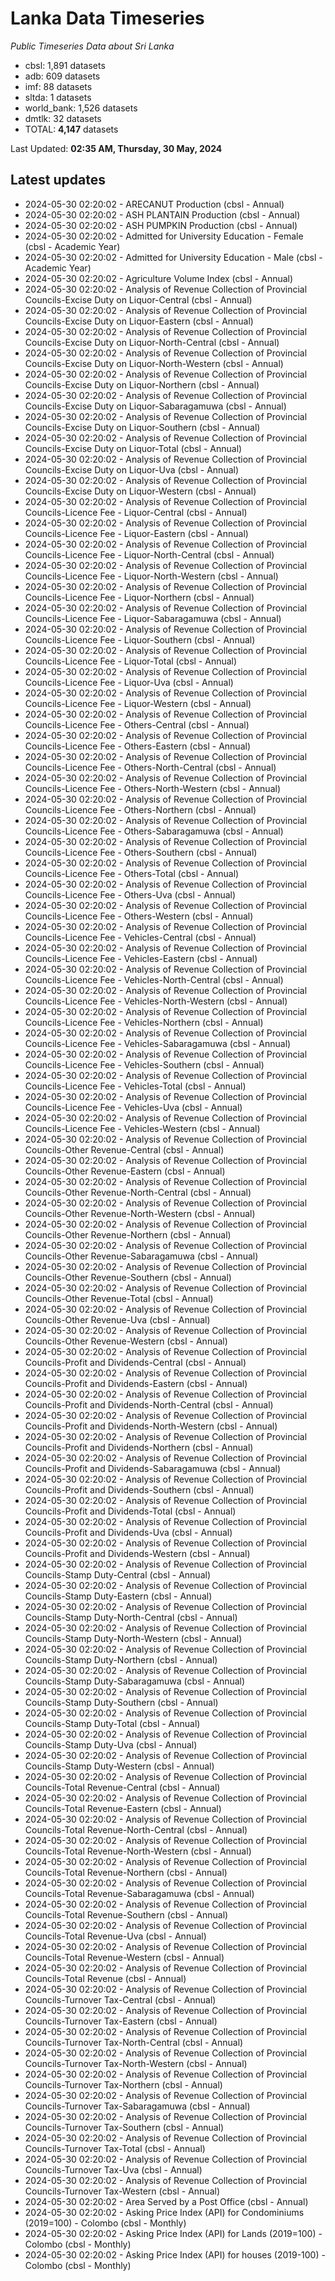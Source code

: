 # Lanka Data Timeseries
*Public Timeseries Data about Sri Lanka*

* cbsl: 1,891 datasets
* adb: 609 datasets
* imf: 88 datasets
* sltda: 1 datasets
* world_bank: 1,526 datasets
* dmtlk: 32 datasets
* TOTAL: **4,147** datasets

Last Updated: **02:35 AM, Thursday, 30 May, 2024**

## Latest updates

* 2024-05-30 02:20:02 - ARECANUT Production (cbsl - Annual)
* 2024-05-30 02:20:02 - ASH PLANTAIN Production (cbsl - Annual)
* 2024-05-30 02:20:02 - ASH PUMPKIN Production (cbsl - Annual)
* 2024-05-30 02:20:02 - Admitted for University Education - Female (cbsl - Academic Year)
* 2024-05-30 02:20:02 - Admitted for University Education - Male (cbsl - Academic Year)
* 2024-05-30 02:20:02 - Agriculture Volume Index (cbsl - Annual)
* 2024-05-30 02:20:02 - Analysis of Revenue Collection of Provincial Councils-Excise Duty on Liquor-Central (cbsl - Annual)
* 2024-05-30 02:20:02 - Analysis of Revenue Collection of Provincial Councils-Excise Duty on Liquor-Eastern (cbsl - Annual)
* 2024-05-30 02:20:02 - Analysis of Revenue Collection of Provincial Councils-Excise Duty on Liquor-North-Central (cbsl - Annual)
* 2024-05-30 02:20:02 - Analysis of Revenue Collection of Provincial Councils-Excise Duty on Liquor-North-Western (cbsl - Annual)
* 2024-05-30 02:20:02 - Analysis of Revenue Collection of Provincial Councils-Excise Duty on Liquor-Northern (cbsl - Annual)
* 2024-05-30 02:20:02 - Analysis of Revenue Collection of Provincial Councils-Excise Duty on Liquor-Sabaragamuwa (cbsl - Annual)
* 2024-05-30 02:20:02 - Analysis of Revenue Collection of Provincial Councils-Excise Duty on Liquor-Southern (cbsl - Annual)
* 2024-05-30 02:20:02 - Analysis of Revenue Collection of Provincial Councils-Excise Duty on Liquor-Total (cbsl - Annual)
* 2024-05-30 02:20:02 - Analysis of Revenue Collection of Provincial Councils-Excise Duty on Liquor-Uva (cbsl - Annual)
* 2024-05-30 02:20:02 - Analysis of Revenue Collection of Provincial Councils-Excise Duty on Liquor-Western (cbsl - Annual)
* 2024-05-30 02:20:02 - Analysis of Revenue Collection of Provincial Councils-Licence Fee - Liquor-Central (cbsl - Annual)
* 2024-05-30 02:20:02 - Analysis of Revenue Collection of Provincial Councils-Licence Fee - Liquor-Eastern (cbsl - Annual)
* 2024-05-30 02:20:02 - Analysis of Revenue Collection of Provincial Councils-Licence Fee - Liquor-North-Central (cbsl - Annual)
* 2024-05-30 02:20:02 - Analysis of Revenue Collection of Provincial Councils-Licence Fee - Liquor-North-Western (cbsl - Annual)
* 2024-05-30 02:20:02 - Analysis of Revenue Collection of Provincial Councils-Licence Fee - Liquor-Northern (cbsl - Annual)
* 2024-05-30 02:20:02 - Analysis of Revenue Collection of Provincial Councils-Licence Fee - Liquor-Sabaragamuwa (cbsl - Annual)
* 2024-05-30 02:20:02 - Analysis of Revenue Collection of Provincial Councils-Licence Fee - Liquor-Southern (cbsl - Annual)
* 2024-05-30 02:20:02 - Analysis of Revenue Collection of Provincial Councils-Licence Fee - Liquor-Total (cbsl - Annual)
* 2024-05-30 02:20:02 - Analysis of Revenue Collection of Provincial Councils-Licence Fee - Liquor-Uva (cbsl - Annual)
* 2024-05-30 02:20:02 - Analysis of Revenue Collection of Provincial Councils-Licence Fee - Liquor-Western (cbsl - Annual)
* 2024-05-30 02:20:02 - Analysis of Revenue Collection of Provincial Councils-Licence Fee - Others-Central (cbsl - Annual)
* 2024-05-30 02:20:02 - Analysis of Revenue Collection of Provincial Councils-Licence Fee - Others-Eastern (cbsl - Annual)
* 2024-05-30 02:20:02 - Analysis of Revenue Collection of Provincial Councils-Licence Fee - Others-North-Central (cbsl - Annual)
* 2024-05-30 02:20:02 - Analysis of Revenue Collection of Provincial Councils-Licence Fee - Others-North-Western (cbsl - Annual)
* 2024-05-30 02:20:02 - Analysis of Revenue Collection of Provincial Councils-Licence Fee - Others-Northern (cbsl - Annual)
* 2024-05-30 02:20:02 - Analysis of Revenue Collection of Provincial Councils-Licence Fee - Others-Sabaragamuwa (cbsl - Annual)
* 2024-05-30 02:20:02 - Analysis of Revenue Collection of Provincial Councils-Licence Fee - Others-Southern (cbsl - Annual)
* 2024-05-30 02:20:02 - Analysis of Revenue Collection of Provincial Councils-Licence Fee - Others-Total (cbsl - Annual)
* 2024-05-30 02:20:02 - Analysis of Revenue Collection of Provincial Councils-Licence Fee - Others-Uva (cbsl - Annual)
* 2024-05-30 02:20:02 - Analysis of Revenue Collection of Provincial Councils-Licence Fee - Others-Western (cbsl - Annual)
* 2024-05-30 02:20:02 - Analysis of Revenue Collection of Provincial Councils-Licence Fee - Vehicles-Central (cbsl - Annual)
* 2024-05-30 02:20:02 - Analysis of Revenue Collection of Provincial Councils-Licence Fee - Vehicles-Eastern (cbsl - Annual)
* 2024-05-30 02:20:02 - Analysis of Revenue Collection of Provincial Councils-Licence Fee - Vehicles-North-Central (cbsl - Annual)
* 2024-05-30 02:20:02 - Analysis of Revenue Collection of Provincial Councils-Licence Fee - Vehicles-North-Western (cbsl - Annual)
* 2024-05-30 02:20:02 - Analysis of Revenue Collection of Provincial Councils-Licence Fee - Vehicles-Northern (cbsl - Annual)
* 2024-05-30 02:20:02 - Analysis of Revenue Collection of Provincial Councils-Licence Fee - Vehicles-Sabaragamuwa (cbsl - Annual)
* 2024-05-30 02:20:02 - Analysis of Revenue Collection of Provincial Councils-Licence Fee - Vehicles-Southern (cbsl - Annual)
* 2024-05-30 02:20:02 - Analysis of Revenue Collection of Provincial Councils-Licence Fee - Vehicles-Total (cbsl - Annual)
* 2024-05-30 02:20:02 - Analysis of Revenue Collection of Provincial Councils-Licence Fee - Vehicles-Uva (cbsl - Annual)
* 2024-05-30 02:20:02 - Analysis of Revenue Collection of Provincial Councils-Licence Fee - Vehicles-Western (cbsl - Annual)
* 2024-05-30 02:20:02 - Analysis of Revenue Collection of Provincial Councils-Other Revenue-Central (cbsl - Annual)
* 2024-05-30 02:20:02 - Analysis of Revenue Collection of Provincial Councils-Other Revenue-Eastern (cbsl - Annual)
* 2024-05-30 02:20:02 - Analysis of Revenue Collection of Provincial Councils-Other Revenue-North-Central (cbsl - Annual)
* 2024-05-30 02:20:02 - Analysis of Revenue Collection of Provincial Councils-Other Revenue-North-Western (cbsl - Annual)
* 2024-05-30 02:20:02 - Analysis of Revenue Collection of Provincial Councils-Other Revenue-Northern (cbsl - Annual)
* 2024-05-30 02:20:02 - Analysis of Revenue Collection of Provincial Councils-Other Revenue-Sabaragamuwa (cbsl - Annual)
* 2024-05-30 02:20:02 - Analysis of Revenue Collection of Provincial Councils-Other Revenue-Southern (cbsl - Annual)
* 2024-05-30 02:20:02 - Analysis of Revenue Collection of Provincial Councils-Other Revenue-Total (cbsl - Annual)
* 2024-05-30 02:20:02 - Analysis of Revenue Collection of Provincial Councils-Other Revenue-Uva (cbsl - Annual)
* 2024-05-30 02:20:02 - Analysis of Revenue Collection of Provincial Councils-Other Revenue-Western (cbsl - Annual)
* 2024-05-30 02:20:02 - Analysis of Revenue Collection of Provincial Councils-Profit and Dividends-Central (cbsl - Annual)
* 2024-05-30 02:20:02 - Analysis of Revenue Collection of Provincial Councils-Profit and Dividends-Eastern (cbsl - Annual)
* 2024-05-30 02:20:02 - Analysis of Revenue Collection of Provincial Councils-Profit and Dividends-North-Central (cbsl - Annual)
* 2024-05-30 02:20:02 - Analysis of Revenue Collection of Provincial Councils-Profit and Dividends-North-Western (cbsl - Annual)
* 2024-05-30 02:20:02 - Analysis of Revenue Collection of Provincial Councils-Profit and Dividends-Northern (cbsl - Annual)
* 2024-05-30 02:20:02 - Analysis of Revenue Collection of Provincial Councils-Profit and Dividends-Sabaragamuwa (cbsl - Annual)
* 2024-05-30 02:20:02 - Analysis of Revenue Collection of Provincial Councils-Profit and Dividends-Southern (cbsl - Annual)
* 2024-05-30 02:20:02 - Analysis of Revenue Collection of Provincial Councils-Profit and Dividends-Total (cbsl - Annual)
* 2024-05-30 02:20:02 - Analysis of Revenue Collection of Provincial Councils-Profit and Dividends-Uva (cbsl - Annual)
* 2024-05-30 02:20:02 - Analysis of Revenue Collection of Provincial Councils-Profit and Dividends-Western (cbsl - Annual)
* 2024-05-30 02:20:02 - Analysis of Revenue Collection of Provincial Councils-Stamp Duty-Central (cbsl - Annual)
* 2024-05-30 02:20:02 - Analysis of Revenue Collection of Provincial Councils-Stamp Duty-Eastern (cbsl - Annual)
* 2024-05-30 02:20:02 - Analysis of Revenue Collection of Provincial Councils-Stamp Duty-North-Central (cbsl - Annual)
* 2024-05-30 02:20:02 - Analysis of Revenue Collection of Provincial Councils-Stamp Duty-North-Western (cbsl - Annual)
* 2024-05-30 02:20:02 - Analysis of Revenue Collection of Provincial Councils-Stamp Duty-Northern (cbsl - Annual)
* 2024-05-30 02:20:02 - Analysis of Revenue Collection of Provincial Councils-Stamp Duty-Sabaragamuwa (cbsl - Annual)
* 2024-05-30 02:20:02 - Analysis of Revenue Collection of Provincial Councils-Stamp Duty-Southern (cbsl - Annual)
* 2024-05-30 02:20:02 - Analysis of Revenue Collection of Provincial Councils-Stamp Duty-Total (cbsl - Annual)
* 2024-05-30 02:20:02 - Analysis of Revenue Collection of Provincial Councils-Stamp Duty-Uva (cbsl - Annual)
* 2024-05-30 02:20:02 - Analysis of Revenue Collection of Provincial Councils-Stamp Duty-Western (cbsl - Annual)
* 2024-05-30 02:20:02 - Analysis of Revenue Collection of Provincial Councils-Total Revenue-Central (cbsl - Annual)
* 2024-05-30 02:20:02 - Analysis of Revenue Collection of Provincial Councils-Total Revenue-Eastern (cbsl - Annual)
* 2024-05-30 02:20:02 - Analysis of Revenue Collection of Provincial Councils-Total Revenue-North-Central (cbsl - Annual)
* 2024-05-30 02:20:02 - Analysis of Revenue Collection of Provincial Councils-Total Revenue-North-Western (cbsl - Annual)
* 2024-05-30 02:20:02 - Analysis of Revenue Collection of Provincial Councils-Total Revenue-Northern (cbsl - Annual)
* 2024-05-30 02:20:02 - Analysis of Revenue Collection of Provincial Councils-Total Revenue-Sabaragamuwa (cbsl - Annual)
* 2024-05-30 02:20:02 - Analysis of Revenue Collection of Provincial Councils-Total Revenue-Southern (cbsl - Annual)
* 2024-05-30 02:20:02 - Analysis of Revenue Collection of Provincial Councils-Total Revenue-Uva (cbsl - Annual)
* 2024-05-30 02:20:02 - Analysis of Revenue Collection of Provincial Councils-Total Revenue-Western (cbsl - Annual)
* 2024-05-30 02:20:02 - Analysis of Revenue Collection of Provincial Councils-Total Revenue (cbsl - Annual)
* 2024-05-30 02:20:02 - Analysis of Revenue Collection of Provincial Councils-Turnover Tax-Central (cbsl - Annual)
* 2024-05-30 02:20:02 - Analysis of Revenue Collection of Provincial Councils-Turnover Tax-Eastern (cbsl - Annual)
* 2024-05-30 02:20:02 - Analysis of Revenue Collection of Provincial Councils-Turnover Tax-North-Central (cbsl - Annual)
* 2024-05-30 02:20:02 - Analysis of Revenue Collection of Provincial Councils-Turnover Tax-North-Western (cbsl - Annual)
* 2024-05-30 02:20:02 - Analysis of Revenue Collection of Provincial Councils-Turnover Tax-Northern (cbsl - Annual)
* 2024-05-30 02:20:02 - Analysis of Revenue Collection of Provincial Councils-Turnover Tax-Sabaragamuwa (cbsl - Annual)
* 2024-05-30 02:20:02 - Analysis of Revenue Collection of Provincial Councils-Turnover Tax-Southern (cbsl - Annual)
* 2024-05-30 02:20:02 - Analysis of Revenue Collection of Provincial Councils-Turnover Tax-Total (cbsl - Annual)
* 2024-05-30 02:20:02 - Analysis of Revenue Collection of Provincial Councils-Turnover Tax-Uva (cbsl - Annual)
* 2024-05-30 02:20:02 - Analysis of Revenue Collection of Provincial Councils-Turnover Tax-Western (cbsl - Annual)
* 2024-05-30 02:20:02 - Area Served by a Post Office (cbsl - Annual)
* 2024-05-30 02:20:02 - Asking Price Index (API) for Condominiums (2019=100) - Colombo (cbsl - Monthly)
* 2024-05-30 02:20:02 - Asking Price Index (API) for Lands (2019=100) - Colombo (cbsl - Monthly)
* 2024-05-30 02:20:02 - Asking Price Index (API) for houses (2019-100) - Colombo (cbsl - Monthly)